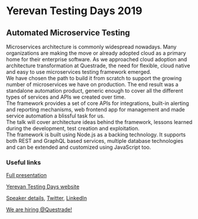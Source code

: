 # Yerevan Testing Days 2019

## Automated Microservice Testing

Microservices architecture is commonly widespread nowadays. Many organizations are making the move or already adopted cloud as a primary home for their enterprise software. As we approached cloud adoption and architecture transformation at Questrade, the need for flexible, cloud native and easy to use microservices testing framework emerged.  
We have chosen the path to build it from scratch to support the growing number of microservices we have on production. The end result was a standalone automation product, generic enough to cover all the different types of services and APIs we created over time.  
The framework provides a set of core APIs for integrations, built-in alerting and reporting mechanisms, web frontend app for management and made service automation a blissful task for us.  
The talk will cover architecture ideas behind the framework, lessons learned during the development, test creation and exploitation.  
The framework is built using Node.js as a backing technology. It supports both REST and GraphQL based services, multiple database technologies and can be extended and customized using JavaScript too.

### Useful links

[Full presentation](https://docs.google.com/presentation/d/1rfYhcnAY7Epo7RjCbzxPfh0FI39Na7fsLGLa1O7yAc8/)  

[Yerevan Testing Days website](https://evntestingdays.com)  

[Speaker details](https://evntestingdays.com/hovhannes-grigoryan.html),
[Twitter](https://twitter.com/hovgrig),
[LinkedIn](https://www.linkedin.com/in/hovgrig)

[We are hiring @Questrade!](https://www.questrade.com/careers)
